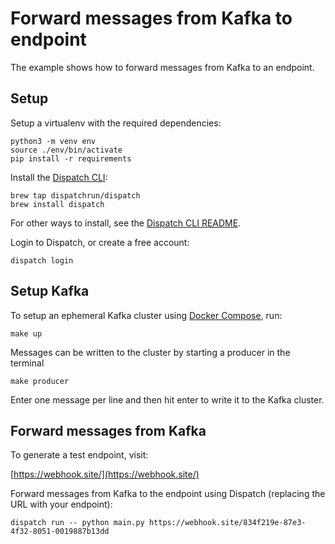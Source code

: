 # Forward messages from Kafka to endpoint

The example shows how to forward messages from Kafka to an endpoint.

## Setup

Setup a virtualenv with the required dependencies:

```
python3 -m venv env
source ./env/bin/activate
pip install -r requirements
```

Install the [Dispatch CLI](https://github.com/dispatchrun/dispatch):

```
brew tap dispatchrun/dispatch
brew install dispatch
```

For other ways to install, see the [Dispatch CLI README](https://github.com/dispatchrun/dispatch).

Login to Dispatch, or create a free account:

```
dispatch login
```

## Setup Kafka

To setup an ephemeral Kafka cluster using [Docker Compose](https://docs.docker.com/compose/), run:

```
make up
```

Messages can be written to the cluster by starting a producer in the terminal

```
make producer
```

Enter one message per line and then hit enter to write it to the Kafka cluster.


## Forward messages from Kafka

To generate a test endpoint, visit:

[https://webhook.site/](https://webhook.site/)

Forward messages from Kafka to the endpoint using Dispatch (replacing the URL with your endpoint):

```
dispatch run -- python main.py https://webhook.site/834f219e-87e3-4f32-8051-0019887b13dd
```
